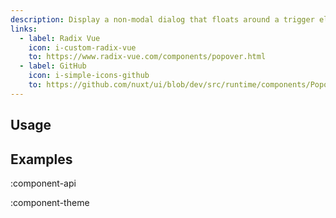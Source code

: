```yaml
---
description: Display a non-modal dialog that floats around a trigger element.
links:
  - label: Radix Vue
    icon: i-custom-radix-vue
    to: https://www.radix-vue.com/components/popover.html
  - label: GitHub
    icon: i-simple-icons-github
    to: https://github.com/nuxt/ui/blob/dev/src/runtime/components/Popover.vue
---
```


## Usage

## Examples

:component-api

:component-theme
